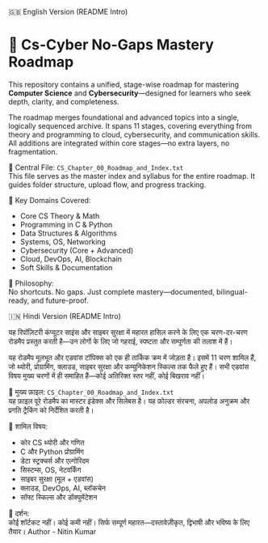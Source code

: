 🇬🇧 English Version (README Intro)
# 🚀 Cs-Cyber No-Gaps Mastery Roadmap

This repository contains a unified, stage-wise roadmap for mastering **Computer Science** and **Cybersecurity**—designed for learners who seek depth, clarity, and completeness.

The roadmap merges foundational and advanced topics into a single, logically sequenced archive. It spans 11 stages, covering everything from theory and programming to cloud, cybersecurity, and communication skills. All additions are integrated within core stages—no extra layers, no fragmentation.

📘 Central File: `CS_Chapter_00_Roadmap_and_Index.txt`  
This file serves as the master index and syllabus for the entire roadmap. It guides folder structure, upload flow, and progress tracking.

🔹 Key Domains Covered:  
- Core CS Theory & Math  
- Programming in C & Python  
- Data Structures & Algorithms  
- Systems, OS, Networking  
- Cybersecurity (Core + Advanced)  
- Cloud, DevOps, AI, Blockchain  
- Soft Skills & Documentation

🔹 Philosophy:  
No shortcuts. No gaps. Just complete mastery—documented, bilingual-ready, and future-proof.

🇮🇳 Hindi Version (README Intro)

यह रिपॉज़िटरी कंप्यूटर साइंस और साइबर सुरक्षा में महारत हासिल करने के लिए एक चरण-दर-चरण रोडमैप प्रस्तुत करती है—उन लोगों के लिए जो गहराई, स्पष्टता और सम्पूर्णता की तलाश में हैं।

यह रोडमैप मूलभूत और एडवांस टॉपिक्स को एक ही तार्किक क्रम में जोड़ता है। इसमें 11 चरण शामिल हैं, जो थ्योरी, प्रोग्रामिंग, क्लाउड, साइबर सुरक्षा और कम्युनिकेशन स्किल्स तक फैले हुए हैं। सभी एडवांस विषय मुख्य चरणों में ही समाहित हैं—कोई अतिरिक्त स्तर नहीं, कोई बिखराव नहीं।

📘 मुख्य फ़ाइल: `CS_Chapter_00_Roadmap_and_Index.txt`  
यह फ़ाइल पूरे रोडमैप का मास्टर इंडेक्स और सिलेबस है। यह फ़ोल्डर संरचना, अपलोड अनुक्रम और प्रगति ट्रैकिंग को निर्देशित करती है।

🔹 शामिल विषय:  
- कोर CS थ्योरी और गणित  
- C और Python प्रोग्रामिंग  
- डेटा स्ट्रक्चर्स और एल्गोरिदम  
- सिस्टम्स, OS, नेटवर्किंग  
- साइबर सुरक्षा (मूल + एडवांस)  
- क्लाउड, DevOps, AI, ब्लॉकचेन  
- सॉफ्ट स्किल्स और डॉक्युमेंटेशन

🔹 दर्शन:  
कोई शॉर्टकट नहीं। कोई कमी नहीं। सिर्फ सम्पूर्ण महारत—दस्तावेज़ीकृत, द्विभाषी और भविष्य के लिए तैयार।
Author - Nitin Kumar